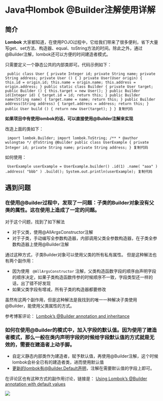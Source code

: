 # Java中lombok @Builder注解使用详解 #

## 简介 ##

**Lombok** 大家都知道，在使用POJO过程中，它给我们带来了很多便利，省下大量写get、set方法、构造器、equal、toString方法的时间。除此之外，通过@Builder注解，lombok还可以方便的时间建造者模式。

只需要定义一个静态公共的内部类即可。代码示例如下：

` public class User { private Integer id; private String name; private String address; private User () { } private User(User origin) { this.id = origin.id; this.name = origin.name; this.address = origin.address; } public static class Builder { private User target; public Builder () { this.target = new User(); } public Builder id(Integer id) { target.id = id; return this; } public Builder name(String name) { target.name = name; return this; } public Builder address(String address) { target.address = address; return this; } public User build () { return new User(target); } } 复制代码`

**如果项目中有使用lombok的话，可以直接使用@Builder注解来实现**

改造上面的类如下：

` import lombok.Builder; import lombok.ToString; /** * @author wulongtao */ @ToString @Builder public class UserExample { private Integer id; private String name; private String address; } 复制代码`

如何使用：

` UserExample userExample = UserExample.builder() .id(1) .name( "aaa" ) .address( "bbb" ) .build(); System.out.println(userExample); 复制代码`

## 遇到问题 ##

### 在使用@Builder过程中，发现了一问题：子类的Builder对象没有父类的属性。这在使用上造成了一定的问题。 ###

对于这个问题，找到了如下解法

* 对于父类，使用@AllArgsConstructor注解
* 对于子类，手动编写全参数构造器，内部调用父类全参数构造器，在子类全参数构造器上使用@Builder注解

通过这种方式，子类Builder对象可以使用父类的所有私有属性。
但是这种解法也有两个副作用：

* 因为使用 ` @AllArgsConstructor` 注解，父类构造函数字段的顺序由声明字段的顺序决定，如果子类构造函数传参的时候顺序不一致，字段类型还一样的话，出了错不好发现
* 如果父类字段有增减，所有子类的构造器都要修改

虽然有这两个副作用，但是这种解法是我找到的唯一一种解决子类使用@Builder，能使用父类属性的方式。

参考博客评论： [Lombok’s @Builder annotation and inheritance]( https://link.juejin.im?target=https%3A%2F%2Freinhard.codes%2F2015%2F09%2F16%2Flomboks-builder-annotation-and-inheritance%2F )

### 如何在使用@Builder的模式中，加入字段的默认值。因为使用了建造者模式，那么一般在类内声明字段的时候给字段默认值的方式就是无效的，需要在建造者上动手脚。 ###

* 自定义静态内部类作为建造者，赋予默认值，再使用@Builder注解，这个时候lombok会补全已有的建造者类，进而使用默认值
* 更新的lombok有@Builder.Default声明，注解在需要默认值的字段上即可。

在评论区也有这种方式的副作用讨论，链接是： [Using Lombok’s @Builder annotation with default values]( https://link.juejin.im?target=https%3A%2F%2Freinhard.codes%2F2016%2F07%2F13%2Fusing-lomboks-builder-annotation-with-default-values%2F )

![](https://user-gold-cdn.xitu.io/2019/6/6/16b2aa83da9fe52e?imageView2/0/w/1280/h/960/ignore-error/1)
